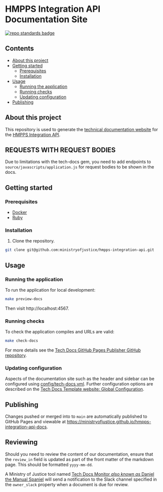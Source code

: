 # HMPPS Integration API Documentation Site

[![repo standards badge](https://img.shields.io/badge/dynamic/json?color=blue&style=flat&logo=github&label=MoJ%20Compliant&query=%24.result&url=https%3A%2F%2Foperations-engineering-reports.cloud-platform.service.justice.gov.uk%2Fapi%2Fv1%2Fcompliant_public_repositories%2Ftemplate-documentation-site)](https://operations-engineering-reports.cloud-platform.service.justice.gov.uk/public-github-repositories.html#template-documentation-site "Link to report")

## Contents

- [About this project](#about-this-project)
- [Getting started](#getting-started)
  - [Prerequisites](#prerequisites)
  - [Installation](#installation)
- [Usage](#usage)
  - [Running the application](#running-the-application)
  - [Running checks](#running-checks)
  - [Updating configuration](#updating-configuration)
- [Publishing](#publishing)

## About this project

This repository is used to generate the [technical documentation website](https://ministryofjustice.github.io/hmpps-integration-api-docs) for the [HMPPS Integration API](https://github.com/ministryofjustice/hmpps-integration-api).

## REQUESTS WITH REQUEST BODIES

Due to limitations with the tech-docs gem, you need to add endpoints to `source/javascripts/application.js` for request bodies to be shown in the docs.

## Getting started

### Prerequisites

- [Docker](https://www.docker.com/get-started/)
- [Ruby](https://github.com/rbenv/rbenv)

### Installation

1. Clone the repository.

```bash
git clone git@github.com:ministryofjustice/hmpps-integration-api.git
```

## Usage

### Running the application

To run the application for local development:

```bash
make preview-docs
```

Then visit http://localhost:4567.

### Running checks

To check the application compiles and URLs are valid:

```bash
make check-docs
```

For more details see the [Tech Docs GitHub Pages Publisher GitHub repository](https://github.com/ministryofjustice/tech-docs-github-pages-publisher).

### Updating configuration

Aspects of the documentation site such as the header and sidebar can be configured using [config/tech-docs.yml](config/tech-docs.yml). Further configuration options are described on the [Tech Docs Template website: Global Configuration](https://tdt-documentation.london.cloudapps.digital/configure_project/global_configuration/).

## Publishing

Changes pushed or merged into to `main` are automatically published to GitHub Pages and viewable at https://ministryofjustice.github.io/hmpps-integration-api-docs.

## Reviewing

Should you need to review the content of our documentation, ensure that the `review_in` field is updated as part of the front matter of the markdown page. This should be formatted `yyyy-mm-dd`.

A Ministry of Justice tool named [Tech Docs Monitor _also known as_ Daniel the Manual Spaniel](https://github.com/ministryofjustice/tech-docs-monitor) will send a notification to the Slack channel specified in the `owner_slack` property when a document is due for review.
